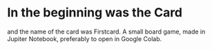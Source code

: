 # In the beginning was the Card
and the name of the card was Firstcard.
A small board game, made in Jupiter Notebook, preferably to open in Google Colab.
